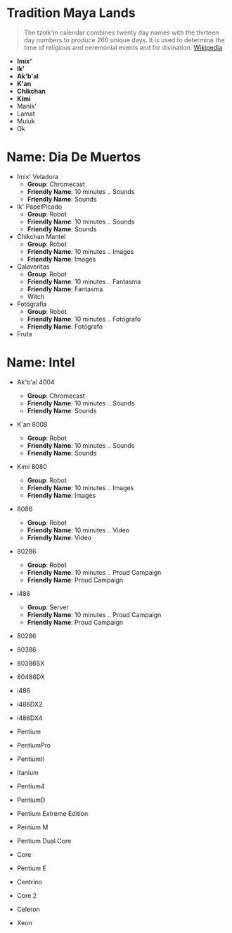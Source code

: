 # Tradition Maya Lands

> The tzolk'in calendar combines twenty day names with the thirteen day numbers to produce 260 unique days. It is used to determine the time of religious and ceremonial events and for divination. [Wikipedia](https://en.wikipedia.org/wiki/Maya_calendar)

- __Imix'__
- __Ik'__
- __Ak'b'al__
- __K'an__
- __Chikchan__
- __Kimi__
- Manik'
- Lamat
- Muluk
- Ok

# Name: Dia De Muertos

- Imix' Veladora
  - __Group__: Chromecast
  - __Friendly Name__: 10 minutes .. Sounds
  - __Friendly Name__: Sounds
- Ik' PapelPicado
  - __Group__: Robot
  - __Friendly Name__: 10 minutes .. Sounds
  - __Friendly Name__: Sounds
- Chikchan Mantel
  - __Group__: Robot
  - __Friendly Name__: 10 minutes .. Images
  - __Friendly Name__: Images
- Calaveritas
  - __Group__: Robot
  - __Friendly Name__: 10 minutes .. Fantasma
  - __Friendly Name__: Fantasma
  - Witch
- Fotógrafia
  - __Group__: Robot
  - __Friendly Name__: 10 minutes .. Fotógrafo
  - __Friendly Name__: Fotógrafo
- Fruta

# Name: Intel

- Ak'b'al 4004
  - __Group__: Chromecast
  - __Friendly Name__: 10 minutes .. Sounds
  - __Friendly Name__: Sounds
- K'an 8008
  - __Group__: Robot
  - __Friendly Name__: 10 minutes .. Sounds
  - __Friendly Name__: Sounds
- Kimi 8080
  - __Group__: Robot
  - __Friendly Name__: 10 minutes .. Images
  - __Friendly Name__: Images
- 8086
  - __Group__: Robot
  - __Friendly Name__: 10 minutes .. Video
  - __Friendly Name__: Video
- 80286
  - __Group__: Robot
  - __Friendly Name__: 10 minutes .. Proud Campaign
  - __Friendly Name__: Proud Campaign
- i486
  - __Group__: Server
  - __Friendly Name__: 10 minutes .. Proud Campaign
  - __Friendly Name__: Proud Campaign

- 80286
- 80386
- 80386SX
- 80486DX
- i486
- i486DX2
- i486DX4
- Pentium
- PentiumPro
- PentiumII
- Itanium
- Pentium4
- PentiumD
- Pentium Extreme Edition
- Pentium M
- Pentium Dual Core
- Core
- Pentium E
- Centrino
- Core 2
- Celeron
- Xeon 